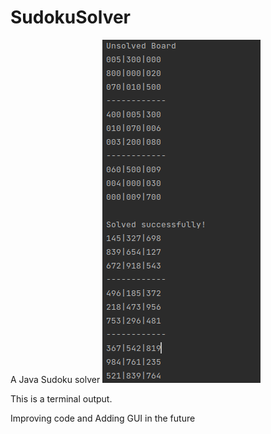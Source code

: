 # SudokuSolver
A Java Sudoku solver 
<img src = "images/JavaSudokuSolverNoGUI.png">


This is a terminal output.

Improving code and Adding GUI in the future
